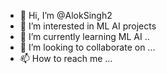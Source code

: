 - 👋 Hi, I’m @AlokSingh2
- 👀 I’m interested in ML AI projects 
- 🌱 I’m currently learning ML AI ..
- 💞️ I’m looking to collaborate on ...
- 📫 How to reach me ...

<!---
AlokSingh2/AlokSingh2 is a ✨ special ✨ repository because its `README.md` (this file) appears on your GitHub profile.
You can click the Preview link to take a look at your changes.
--->
